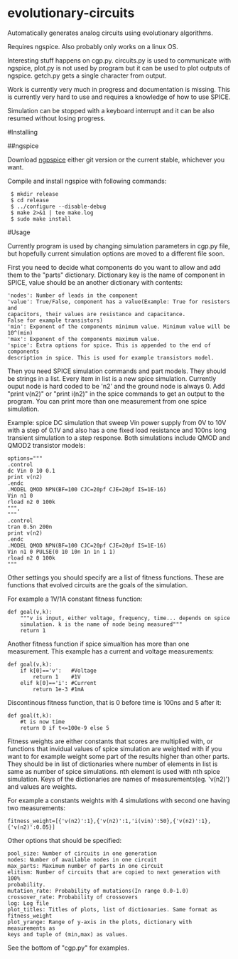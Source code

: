 evolutionary-circuits
=====================

Automatically generates analog circuits using evolutionary algorithms.

Requires ngspice. Also probably only works on a linux OS.

Interesting stuff happens on cgp.py. circuits.py is used to communicate with
ngspice, plot.py is not used by program but it can be used to plot outputs of
ngspice. getch.py gets a single character from output.

Work is currently very much in progress and documentation is missing. This is
currently very hard to use and requires a knowledge of how to use SPICE.

Simulation can be stopped with a keyboard interrupt and it can be also resumed
without losing progress.

#Installing

##ngspice

Download [ngpspice](http://ngspice.sourceforge.net/) either git version or the
current stable, whichever you want.

Compile and install ngspice with following commands:

     $ mkdir release
     $ cd release
     $ ../configure --disable-debug
     $ make 2>&1 | tee make.log
     $ sudo make install

#Usage

Currently program is used by changing simulation parameters in cgp.py file, but
hopefully current simulation options are moved to a different file soon.

First you need to decide what components do you want to allow and add them to
the "parts" dictionary. Dictionary key is the name of component in SPICE, value
should be an another dictionary with contents:
    
    'nodes': Number of leads in the component
    'value': True/False, component has a value(Example: True for resistors and
    capacitors, their values are resistance and capacitance.
    False for example transistors)
    'min': Exponent of the components minimum value. Minimum value will be
    10^(min)
    'max': Exponent of the components maximum value.
    'spice': Extra options for spice. This is appended to the end of components
    description in spice. This is used for example transistors model.

Then you need SPICE simulation commands and part models. They should be strings
in a list. Every item in list is a new spice simulation. Currently ouput node is
hard coded to be 'n2' and the ground node is always 0. Add "print v(n2)" or "print i(n2)" in the spice commands to
get an output to the program. You can print more than one measurement from one
spice simulation.

Example: spice DC simulation that sweep Vin power supply from 0V to
10V with a step of 0.1V and also has a one fixed load resistance and 100ns long transient simulation to a step response. Both simulations include QMOD and QMOD2 transistor models:

    options="""
    .control
    dc Vin 0 10 0.1
    print v(n2)
    .endc
    .MODEL QMOD NPN(BF=100 CJC=20pf CJE=20pf IS=1E-16)
    Vin n1 0
    rload n2 0 100k
    """,
    """
    .control
    tran 0.5n 200n
    print v(n2)
    .endc
    .MODEL QMOD NPN(BF=100 CJC=20pf CJE=20pf IS=1E-16)
    Vin n1 0 PULSE(0 10 10n 1n 1n 1 1)
    rload n2 0 100k
    """

Other settings you should specify are a list of fitness functions. These are
functions that evolved circuits are the goals of the simulation.

For example a 1V/1A constant fitness function:

    def goal(v,k):
        """v is input, either voltage, frequency, time... depends on spice
        simulation. k is the name of node being measured"""
        return 1

Another fitness function if spice simualtion has more than one measurement. This
example has a current and voltage measurements:

    def goal(v,k):
        if k[0]=='v':   #Voltage
            return 1    #1V
        elif k[0]=='i': #Current
            return 1e-3 #1mA

Discontinous fitness function, that is 0 before time is 100ns and 5 after it:

    def goal(t,k):
        #t is now time
        return 0 if t<=100e-9 else 5

Fitness weights are either constants that scores are multiplied with, or
functions that invidual values of spice simulation are weighted with if you want
to for example weight some part of the results higher than other parts. They
should be in list of dictionaries where number of elements in list is same as
number of spice simulations. nth element is used with nth spice simulation. Keys
of the dictionaries are names of measurements(eg. 'v(n2)') and values are
weights.

For example a constants weights with 4 simulations with second one having two
measurements: 

    fitness_weight=[{'v(n2)':1},{'v(n2)':1,'i(vin)':50},{'v(n2)':1},{'v(n2)':0.05}]


Other options that should be specified:
    
    pool_size: Number of circuits in one generation
    nodes: Number of available nodes in one circuit
    max_parts: Maximum number of parts in one circuit
    elitism: Number of circuits that are copied to next generation with 100%
    probability.
    mutation_rate: Probability of mutations(In range 0.0-1.0)
    crossover_rate: Probability of crossovers
    log: Log file
    plot_titles: Titles of plots, list of dictionaries. Same format as
    fitness_weight
    plot_yrange: Range of y-axis in the plots, dictionary with measurements as
    keys and tuple of (min,max) as values.


See the bottom of "cgp.py" for examples.
